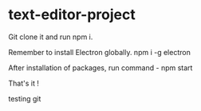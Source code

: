 # text-editor-project
Git clone it and run npm i.

Remember to install Electron globally.
npm i -g electron

After installation of packages, run command - 
npm start

That's it !



testing git